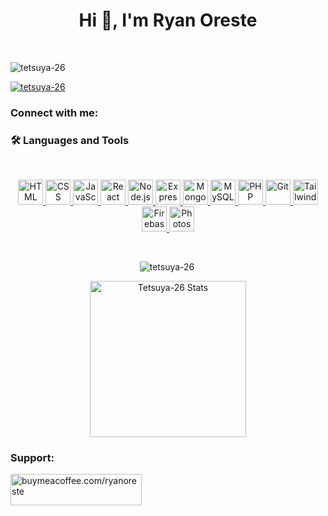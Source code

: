 <h1 align="center">Hi 👋, I'm Ryan Oreste</h1>
<br>
<p align="left"> <img src="https://komarev.com/ghpvc/?username=tetsuya-26&label=Profile%20views&color=0e75b6&style=flat" alt="tetsuya-26" /> </p>

<p align="left"> <a href="https://github.com/ryo-ma/github-profile-trophy"><img src="https://github-profile-trophy.vercel.app/?username=tetsuya-26" alt="tetsuya-26" /></a> </p>

<h3 align="left">Connect with me:</h3>
<p align="left">
</p>

<h3 align="left">🛠️ Languages and Tools</h3>
<br>
<p align="center">
  <a href="https://developer.mozilla.org/en-US/docs/Web/HTML" target="_blank">
    <img src="https://skillicons.dev/icons?i=html&theme=dark" width="40" height="40" alt="HTML" />
  </a>
  <a href="https://developer.mozilla.org/en-US/docs/Web/CSS" target="_blank">
    <img src="https://skillicons.dev/icons?i=css&theme=dark" width="40" height="40" alt="CSS" />
  </a>
  <a href="https://developer.mozilla.org/en-US/docs/Web/JavaScript" target="_blank">
    <img src="https://skillicons.dev/icons?i=js&theme=dark" width="40" height="40" alt="JavaScript" />
  </a>
  <a href="https://react.dev" target="_blank">
    <img src="https://skillicons.dev/icons?i=react&theme=dark" width="40" height="40" alt="React" />
  </a>
  <a href="https://nodejs.org" target="_blank">
    <img src="https://skillicons.dev/icons?i=nodejs&theme=dark" width="40" height="40" alt="Node.js" />
  </a>
  <a href="https://expressjs.com" target="_blank">
    <img src="https://skillicons.dev/icons?i=express&theme=dark" width="40" height="40" alt="Express.js" />
  </a>
  <a href="https://www.mongodb.com/" target="_blank">
    <img src="https://skillicons.dev/icons?i=mongodb&theme=dark" width="40" height="40" alt="MongoDB" />
  </a>
  <a href="https://www.mysql.com/" target="_blank">
    <img src="https://skillicons.dev/icons?i=mysql&theme=dark" width="40" height="40" alt="MySQL" />
  </a>
  <a href="https://www.php.net" target="_blank">
    <img src="https://skillicons.dev/icons?i=php&theme=dark" width="40" height="40" alt="PHP" />
  </a>
  <a href="https://git-scm.com/" target="_blank">
    <img src="https://skillicons.dev/icons?i=git&theme=dark" width="40" height="40" alt="Git" />
  </a>
  <a href="https://tailwindcss.com/" target="_blank">
    <img src="https://skillicons.dev/icons?i=tailwind&theme=dark" width="40" height="40" alt="TailwindCSS" />
  </a>
  <a href="https://firebase.google.com/" target="_blank">
    <img src="https://skillicons.dev/icons?i=firebase&theme=dark" width="40" height="40" alt="Firebase" />
  </a>
  <a href="https://www.adobe.com/products/photoshop.html" target="_blank">
    <img src="https://skillicons.dev/icons?i=photoshop&theme=dark" width="40" height="40" alt="Photoshop" />
  </a>
</p>
<br>


<p align="center" style="display: flex; justify-content: center; gap: 10px; flex-wrap: wrap;">
  <img align="left" src="https://github-readme-stats.vercel.app/api/top-langs?username=tetsuya-26&show_icons=true&locale=en&theme=dark" alt="tetsuya-26" /
  
  <img align="center" src="https://github-readme-streak-stats.herokuapp.com/?user=tetsuya-26&theme=dark" alt="tetsuya-26" />
</p>

<P align="center">
  <img src="https://github-readme-stats.vercel.app/api?username=Tetsuya-26&show_icons=true&locale=en&theme=dark" alt="Tetsuya-26 Stats" width="250" />
</P>


<h3 align="left">Support:</h3>
<p><a href="https://www.buymeacoffee.com/buymeacoffee.com/ryanoreste"> <img align="left" src="https://cdn.buymeacoffee.com/buttons/v2/default-yellow.png" height="50" width="210" alt="buymeacoffee.com/ryanoreste" /></a></p><br><br>

